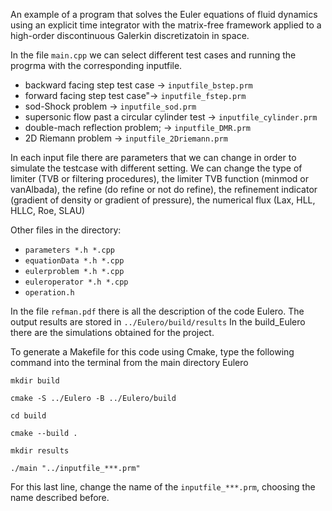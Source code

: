 An example of a program that solves the Euler equations of fluid dynamics using an explicit time integrator with the matrix-free framework applied to a high-order discontinuous Galerkin discretizatoin in space. 

In the file `main.cpp` we can select different test cases and running the progrma with the corresponding inputfile.
- backward facing step test case -> `inputfile_bstep.prm`
- forward facing step test case"-> `inputfile_fstep.prm`
- sod-Shock problem -> `inputfile_sod.prm`
- supersonic flow past a circular cylinder test -> `inputfile_cylinder.prm`
- double-mach reflection problem; -> `inputfile_DMR.prm`
- 2D Riemann problem -> `inputfile_2Driemann.prm`
    
In each input file there are parameters that we can change in order to simulate the testcase with different setting.
We can change the type of limiter (TVB or filtering procedures), the limiter TVB function (minmod or vanAlbada), the refine (do refine or not do refine), the refinement indicator (gradient of density or gradient of pressure), the numerical flux (Lax, HLL, HLLC, Roe, SLAU)

Other files in the directory:
- `parameters *.h *.cpp` 
- `equationData *.h *.cpp` 
- `eulerproblem *.h *.cpp` 
- `euleroperator *.h *.cpp`
- `operation.h`

In the file `refman.pdf` there is all the description of the code Eulero. 
The output results are stored in `../Eulero/build/results`
In the build_Eulero there are the simulations obtained for the project.

To generate a Makefile for this code using  Cmake, type the following command into the terminal from the main directory Eulero
``` 
mkdir build 
```
``` 
cmake -S ../Eulero -B ../Eulero/build
```
``` 
cd build
```
```
cmake --build .
```
```
mkdir results
```
``` 
./main "../inputfile_***.prm"
```

For this last line, change the name of the `inputfile_***.prm`, choosing the name described before.

